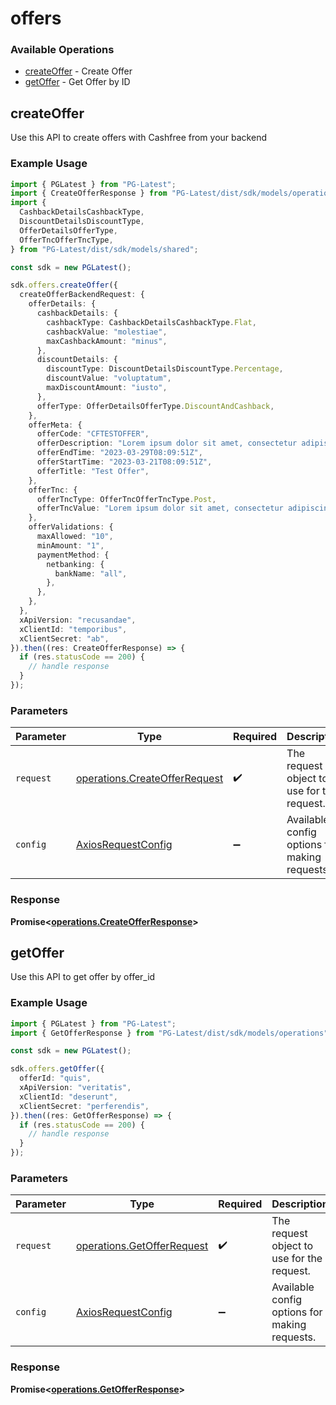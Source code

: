 # offers

### Available Operations

* [createOffer](#createoffer) - Create Offer
* [getOffer](#getoffer) - Get Offer by ID

## createOffer

Use this API to create offers with Cashfree from your backend

### Example Usage

```typescript
import { PGLatest } from "PG-Latest";
import { CreateOfferResponse } from "PG-Latest/dist/sdk/models/operations";
import {
  CashbackDetailsCashbackType,
  DiscountDetailsDiscountType,
  OfferDetailsOfferType,
  OfferTncOfferTncType,
} from "PG-Latest/dist/sdk/models/shared";

const sdk = new PGLatest();

sdk.offers.createOffer({
  createOfferBackendRequest: {
    offerDetails: {
      cashbackDetails: {
        cashbackType: CashbackDetailsCashbackType.Flat,
        cashbackValue: "molestiae",
        maxCashbackAmount: "minus",
      },
      discountDetails: {
        discountType: DiscountDetailsDiscountType.Percentage,
        discountValue: "voluptatum",
        maxDiscountAmount: "iusto",
      },
      offerType: OfferDetailsOfferType.DiscountAndCashback,
    },
    offerMeta: {
      offerCode: "CFTESTOFFER",
      offerDescription: "Lorem ipsum dolor sit amet, consectetur adipiscing elit",
      offerEndTime: "2023-03-29T08:09:51Z",
      offerStartTime: "2023-03-21T08:09:51Z",
      offerTitle: "Test Offer",
    },
    offerTnc: {
      offerTncType: OfferTncOfferTncType.Post,
      offerTncValue: "Lorem ipsum dolor sit amet, consectetur adipiscing elit",
    },
    offerValidations: {
      maxAllowed: "10",
      minAmount: "1",
      paymentMethod: {
        netbanking: {
          bankName: "all",
        },
      },
    },
  },
  xApiVersion: "recusandae",
  xClientId: "temporibus",
  xClientSecret: "ab",
}).then((res: CreateOfferResponse) => {
  if (res.statusCode == 200) {
    // handle response
  }
});
```

### Parameters

| Parameter                                                                      | Type                                                                           | Required                                                                       | Description                                                                    |
| ------------------------------------------------------------------------------ | ------------------------------------------------------------------------------ | ------------------------------------------------------------------------------ | ------------------------------------------------------------------------------ |
| `request`                                                                      | [operations.CreateOfferRequest](../../models/operations/createofferrequest.md) | :heavy_check_mark:                                                             | The request object to use for the request.                                     |
| `config`                                                                       | [AxiosRequestConfig](https://axios-http.com/docs/req_config)                   | :heavy_minus_sign:                                                             | Available config options for making requests.                                  |


### Response

**Promise<[operations.CreateOfferResponse](../../models/operations/createofferresponse.md)>**


## getOffer

Use this API to get offer by offer_id

### Example Usage

```typescript
import { PGLatest } from "PG-Latest";
import { GetOfferResponse } from "PG-Latest/dist/sdk/models/operations";

const sdk = new PGLatest();

sdk.offers.getOffer({
  offerId: "quis",
  xApiVersion: "veritatis",
  xClientId: "deserunt",
  xClientSecret: "perferendis",
}).then((res: GetOfferResponse) => {
  if (res.statusCode == 200) {
    // handle response
  }
});
```

### Parameters

| Parameter                                                                | Type                                                                     | Required                                                                 | Description                                                              |
| ------------------------------------------------------------------------ | ------------------------------------------------------------------------ | ------------------------------------------------------------------------ | ------------------------------------------------------------------------ |
| `request`                                                                | [operations.GetOfferRequest](../../models/operations/getofferrequest.md) | :heavy_check_mark:                                                       | The request object to use for the request.                               |
| `config`                                                                 | [AxiosRequestConfig](https://axios-http.com/docs/req_config)             | :heavy_minus_sign:                                                       | Available config options for making requests.                            |


### Response

**Promise<[operations.GetOfferResponse](../../models/operations/getofferresponse.md)>**

